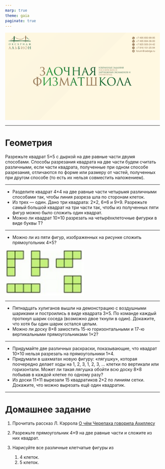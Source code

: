 ```yaml
---
marp: true
theme: gaia
paginate: true
---
```

![bg fit](../../media/first_slide.png)

---

# Геометрия

Разрежьте квадрат 5×5 с дыркой на две равные части двумя способами. Способы разрезания квадрата на две части будем считать различными, если части квадрата, полученные при одном способе разрезания, отличаются по форме или размеру от частей, полученных при другом способе (то есть их нельзя совместить наложением).

---

- Разделите квадрат 4×4 на две равные части четырьмя различными способами так, чтобы линия разреза шла по сторонам клеток.
- Из трех — один. Дано три квадрата: 2×2, 6×6 и 9×9. Разрежьте самый большой квадрат на три части так, чтобы из полученных пяти фигур можно было сложить один квадрат.
- Можно ли квадрат 10×10 разрезать на четырёхклеточные фигурки в виде буквы Т?

---

- Можно ли из пяти фигур, изображенных на рисунке сложить прямоугольник 4×5?

![](../../media/3.image.png)

---

- Пятнадцать хулиганов вышли на демонстрацию с воздушными шариками и построились в виде квадрата 3×5. По команде каждый проткнул шарик соседа (возможно двое ткнули в один). Докажите, что хотя бы один шарик остался целым.
- Можно ли доску 8×8 замостить 15-ю горизонтальными и 17-ю вертикальными прямоугольниками 1×2?

---

- Придумайте две различных раскраски, показывающие, что квадрат 10×10 нельзя разрезать на прямоугольники 1×4.
- Придумали в шахматах новую фигуру: «лягушку», которая поочередно делает ходы на 1, 2, 3, 1, 2, 3, ... клетки по вертикали или горизонтали. Может ли такая лягушка обойти всю доску 8×8 побывав в каждой клетке по одному разу?
- Из доски 11×11 вырезали 15 квадратиков 2×2 по линиям сетки. Докажите, что можно вырезать ещё один квадратик.


---

# Домашнее задание

1. Прочитать рассказ Л. Кэррола [О чём Черепаха говорила Ахиллесу](https://ru.wikisource.org/wiki/%D0%9E_%D1%87%D1%91%D0%BC_%D0%A7%D0%B5%D1%80%D0%B5%D0%BF%D0%B0%D1%85%D0%B0_%D0%B3%D0%BE%D0%B2%D0%BE%D1%80%D0%B8%D0%BB%D0%B0_%D0%90%D1%85%D0%B8%D0%BB%D0%BB%D0%B5%D1%81%D1%83_(%D0%9A%D1%8D%D1%80%D1%80%D0%BE%D0%BB%D0%BB))

2. Разрежьте прямоугольник 4×9 на две равные части и сложите
из них квадрат.

3. Нарисуйте все различные клетчатые фигуры из
    1) 4 клеток.
    2) 5 клеток.
